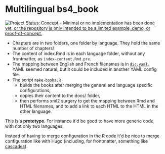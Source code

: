 # Multilingual bs4_book

[![Project Status: Concept – Minimal or no implementation has been done yet, or the repository is only intended to be a limited example, demo, or proof-of-concept.](https://www.repostatus.org/badges/latest/concept.svg)](https://www.repostatus.org/#concept)


* Chapters are in two folders, one folder by language. They hold the same number of chapters!
* The content of index.Rmd is in each language folder, without any frontmatter, as `index-content.Rmd.pre`.
* The mapping between English and French filenames is in [`dic.yaml`](dic.yaml). YAML seemed natural, but it could be included in another YAML config file. 
* The script [`make-books.R`](make-books.R)
    * builds the books after merging the general and language specific configurations, 
    * copies their content to the docs/ folder, 
    * then performs xml2 surgery to get the mapping between Rmd and HTML filenames, and to add a link to each HTML to the HTML in the other language.

This is a **prototype**.
For instance it'd be good to have more generic code, with not only two languages.

Instead of having to merge configuration in the R code it'd be nice to merge configuration like with Hugo (including, for frontmatter, something like [cascades](https://gohugo.io/news/0.86.0-relnotes/)).
